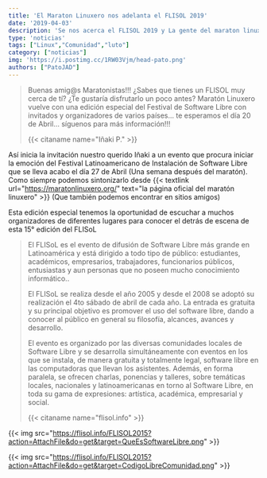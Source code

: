 ```yaml
---
title: 'El Maraton Linuxero nos adelanta el FLISOL 2019'
date: '2019-04-03'
description: 'Se nos acerca el FLISOL 2019 y La gente del maraton linuxero les dedica un espacio y nos trae todos los adelantos!'
type: 'noticias'
tags: ["Linux","Comunidad","luto"]
category: ["noticias"]
img: 'https://i.postimg.cc/1RW03Vjm/head-pato.png'
authors: ["PatoJAD"]
---
```


>Buenas amig@s Maratonistas!!! ¿Sabes que tienes un FLISOL muy cerca de tí? ¿Te gustaría disfrutarlo un poco antes? Maratón Linuxero vuelve con una edición especial del Festival de Software Libre con invitados y organizadores de varios países... te esperamos el día 20 de Abril... síguenos para más información!!!
>
>{{< citaname name="Iñaki P." >}}

Así inicia la invitación nuestro querido Iñaki a un evento que procura iniciar la emoción del Festival Latinoamericano de Instalación de Software Libre que se lleva acabo el día 27 de Abril (Una semana después del maratón). Como siempre podemos sintonizarlo desde {{< textlink url="https://maratonlinuxero.org/" text="la página oficial del maratón linuxero" >}} (Que también podemos encontrar en sitios amigos)

Esta edición especial tenemos la oportunidad de escuchar a muchos organizadores de diferentes lugares para conocer el detrás de escena de esta 15° edición del FLISoL

>El FLISoL es el evento de difusión de Software Libre más grande en Latinoamérica y está dirigido a todo tipo de público: estudiantes, académicos, empresarios, trabajadores, funcionarios públicos, entusiastas y aun personas que no poseen mucho conocimiento informático..
>
>El FLISoL se realiza desde el año 2005 y desde el 2008 se adoptó su realización el 4to sábado de abril de cada año. La entrada es gratuita y su principal objetivo es promover el uso del software libre, dando a conocer al público en general su filosofía, alcances, avances y desarrollo.
>
>El evento es organizado por las diversas comunidades locales de Software Libre y se desarrolla simultáneamente con eventos en los que se instala, de manera gratuita y totalmente legal, software libre en las computadoras que llevan los asistentes. Además, en forma paralela, se ofrecen charlas, ponencias y talleres, sobre temáticas locales, nacionales y latinoamericanas en torno al Software Libre, en toda su gama de expresiones: artística, académica, empresarial y social.
>
> {{< citaname name="flisol.info" >}}

{{< img src="https://flisol.info/FLISOL2015?action=AttachFile&do=get&target=QueEsSoftwareLibre.png" >}}

{{< img src="https://flisol.info/FLISOL2015?action=AttachFile&do=get&target=CodigoLibreComunidad.png" >}}
